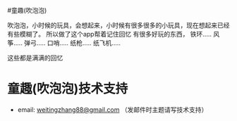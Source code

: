 #童趣(吹泡泡)

吹泡泡，小时候的玩具，会想起来，小时候有很多很多的小玩具，现在想起来已经有些模糊了。
所以做了这个app帮着记住回忆
有很多好玩的东西，
铁环.....
风筝.....
弹弓.....
口哨.....
纸枪.....
纸飞机.....

这些都是满满的回忆

# 童趣(吹泡泡)技术支持
* email: weitingzhang88@gmail.com （发邮件时主题请写技术支持）

